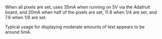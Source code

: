 When all pixels are set, uses 35mA when running on 5V via the Adafruit board,
and 20mA when half of the pixels are set, 11.8 when 1/4 are set, and 7.6 when
1/8 are set.

Typical usage for displaying moderate amounts of text appears to be around 5mA.